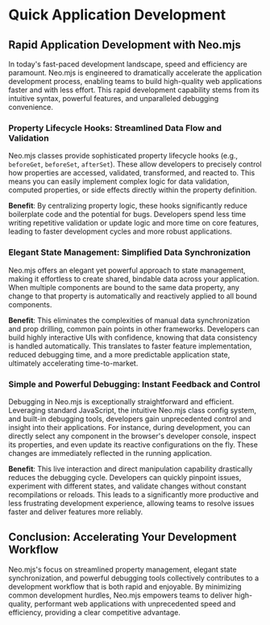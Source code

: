 # Quick Application Development

## Rapid Application Development with Neo.mjs

In today's fast-paced development landscape, speed and efficiency are paramount. Neo.mjs is engineered to dramatically
accelerate the application development process, enabling teams to build high-quality web applications faster and with
less effort. This rapid development capability stems from its intuitive syntax, powerful features, and unparalleled
debugging convenience.

### Property Lifecycle Hooks: Streamlined Data Flow and Validation

Neo.mjs classes provide sophisticated property lifecycle hooks (e.g., `beforeGet`, `beforeSet`, `afterSet`). These
allow developers to precisely control how properties are accessed, validated, transformed, and reacted to. This means
you can easily implement complex logic for data validation, computed properties, or side effects directly within the
property definition.

**Benefit**: By centralizing property logic, these hooks significantly reduce boilerplate code and the potential for
bugs. Developers spend less time writing repetitive validation or update logic and more time on core features, leading
to faster development cycles and more robust applications.

### Elegant State Management: Simplified Data Synchronization

Neo.mjs offers an elegant yet powerful approach to state management, making it effortless to create shared, bindable
data across your application. When multiple components are bound to the same data property, any change to that property
is automatically and reactively applied to all bound components.

**Benefit**: This eliminates the complexities of manual data synchronization and prop drilling, common pain points in
other frameworks. Developers can build highly interactive UIs with confidence, knowing that data consistency is handled
automatically. This translates to faster feature implementation, reduced debugging time, and a more predictable application
state, ultimately accelerating time-to-market.

### Simple and Powerful Debugging: Instant Feedback and Control

Debugging in Neo.mjs is exceptionally straightforward and efficient. Leveraging standard JavaScript, the intuitive
Neo.mjs class config system, and built-in debugging tools, developers gain unprecedented control and insight into their
applications. For instance, during development, you can directly select any component in the browser's developer console,
inspect its properties, and even update its reactive configurations on the fly. These changes are immediately reflected
in the running application.

**Benefit**: This live interaction and direct manipulation capability drastically reduces the debugging cycle. Developers
can quickly pinpoint issues, experiment with different states, and validate changes without constant recompilations or
reloads. This leads to a significantly more productive and less frustrating development experience, allowing teams to
resolve issues faster and deliver features more reliably.

## Conclusion: Accelerating Your Development Workflow

Neo.mjs's focus on streamlined property management, elegant state synchronization, and powerful debugging tools collectively
contributes to a development workflow that is both rapid and enjoyable. By minimizing common development hurdles, Neo.mjs
empowers teams to deliver high-quality, performant web applications with unprecedented speed and efficiency, providing a
clear competitive advantage.

